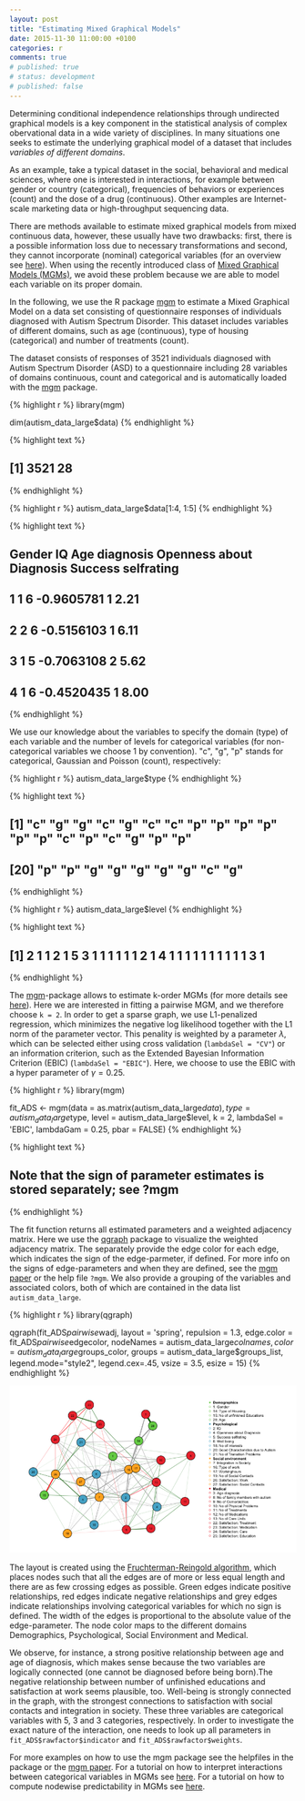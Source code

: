 ```yaml
---
layout: post
title: "Estimating Mixed Graphical Models"
date: 2015-11-30 11:00:00 +0100
categories: r
comments: true
# published: true
# status: development
# published: false
---
```


Determining conditional independence relationships through undirected graphical models is a key component in the statistical analysis of complex obervational data in a wide variety of disciplines. In many situations one seeks to estimate the underlying graphical model of a dataset that includes *variables of different domains*.

As an example, take a typical dataset in the social, behavioral and medical sciences, where one is interested in interactions, for example between gender or country (categorical), frequencies of behaviors or experiences (count) and the dose of a drug (continuous). Other examples are Internet-scale marketing data or high-throughput sequencing data. 

There are methods available to estimate mixed graphical models from mixed continuous data, however, these usually have two drawbacks: first, there is a possible information loss due to necessary transformations and second, they cannot incorporate (nominal) categorical variables (for an overview see [here](http://arxiv.org/abs/1510.05677)). When using the recently introduced class of [Mixed Graphical Models (MGMs)](http://www.jmlr.org/proceedings/papers/v33/yang14a.pdf), we avoid these problem because we are able to model each variable on its proper domain.

In the following, we use the R package [mgm](https://cran.r-project.org/web/packages/mgm/index.html) to estimate a Mixed Graphical Model on a data set consisting of questionnaire responses of individuals diagnosed with Autism Spectrum Disorder. This dataset includes  variables of different domains, such as age (continuous), type of housing (categorical) and number of treatments (count).

The dataset consists of responses of 3521 individuals diagnosed with Autism Spectrum Disorder (ASD) to a questionnaire including 28 variables of domains continuous, count and categorical and is automatically loaded with the [mgm](https://cran.r-project.org/web/packages/mgm/index.html) package.



{% highlight r %}
library(mgm)

dim(autism_data_large$data)
{% endhighlight %}



{% highlight text %}
## [1] 3521   28
{% endhighlight %}



{% highlight r %}
autism_data_large$data[1:4, 1:5]
{% endhighlight %}



{% highlight text %}
##   Gender IQ Age diagnosis Openness about Diagnosis Success selfrating
## 1      1  6    -0.9605781                        1               2.21
## 2      2  6    -0.5156103                        1               6.11
## 3      1  5    -0.7063108                        2               5.62
## 4      1  6    -0.4520435                        1               8.00
{% endhighlight %}


We use our knowledge about the variables to specify the domain (type) of each variable and the number of levels for categorical variables (for non-categorical variables we choose 1 by convention). "c", "g", "p" stands for categorical, Gaussian and Poisson (count), respectively:


{% highlight r %}
autism_data_large$type
{% endhighlight %}



{% highlight text %}
##  [1] "c" "g" "g" "c" "g" "c" "c" "p" "p" "p" "p" "p" "p" "c" "p" "c" "g" "p" "p"
## [20] "p" "p" "g" "g" "g" "g" "g" "c" "g"
{% endhighlight %}



{% highlight r %}
autism_data_large$level
{% endhighlight %}



{% highlight text %}
##  [1] 2 1 1 2 1 5 3 1 1 1 1 1 1 2 1 4 1 1 1 1 1 1 1 1 1 1 3 1
{% endhighlight %}


The [mgm](https://cran.r-project.org/web/packages/mgm/index.html)-package allows to estimate k-order MGMs (for more details see [here](https://arxiv.org/abs/1510.06871)). Here we are interested in fitting a pairwise MGM, and we therefore choose `k = 2`. In order to get a sparse graph, we use L1-penalized regression, which minimizes the negative log likelihood together with the L1 norm of the parameter vector. This penality is weighted by a parameter $\lambda$, which can be selected either using cross validation (`lambdaSel = "CV"`) or an information criterion, such as the Extended Bayesian Information Criterion (EBIC) (`lambdaSel = "EBIC"`). Here, we choose to use the EBIC with a hyper parameter of $\gamma = 0.25$.


{% highlight r %}
library(mgm)

fit_ADS <- mgm(data = as.matrix(autism_data_large$data), 
               type = autism_data_large$type,
               level = autism_data_large$level,
               k = 2, 
               lambdaSel = 'EBIC', 
               lambdaGam = 0.25, 
               pbar = FALSE)
{% endhighlight %}



{% highlight text %}
## Note that the sign of parameter estimates is stored separately; see ?mgm
{% endhighlight %}

The fit function returns all estimated parameters and a weighted adjacency matrix. Here we use the [qgraph](http://www.jstatsoft.org/article/view/v048i04/v48i04.pdf) package to visualize the weighted adjacency matrix. The separately provide the edge color for each edge, which indicates the sign of the edge-parmeter, if defined. For more info on the signs of edge-parameters and when they are defined, see the [mgm paper](https://arxiv.org/abs/1510.06871) or the help file `?mgm`. We also provide a grouping of the variables and associated colors, both of which are contained in the data list `autism_data_large`.



{% highlight r %}
library(qgraph)

qgraph(fit_ADS$pairwise$wadj, 
       layout = 'spring', repulsion = 1.3,
       edge.color = fit_ADS$pairwise$edgecolor, 
       nodeNames = autism_data_large$colnames,
       color = autism_data_large$groups_color, 
       groups = autism_data_large$groups_list,
       legend.mode="style2", legend.cex=.45, 
       vsize = 3.5, esize = 15)
{% endhighlight %}

![plot of chunk unnamed-chunk-4](/assets/img/2015-11-30-Estimation-of-mixed-graphical-models.Rmd/unnamed-chunk-4-1.png)



The layout is created using the [Fruchterman-Reingold algorithm](https://en.wikipedia.org/wiki/Force-directed_graph_drawing), which places nodes such that all the edges are of more or less equal length and there are as few crossing edges as possible. Green edges indicate positive relationships, red edges indicate negative relationships and grey edges indicate relationships involving categorical variables for which no sign is defined. The width of the edges is proportional to the absolute value of the edge-parameter. The node color maps to the different domains Demographics, Psychological, Social Environment and Medical.

We observe, for instance, a strong positive relationship between age and age of diagnosis, which makes sense because the two variables are logically connected (one cannot be diagnosed before being born).The negative relationship between number of unfinished educations and satisfaction at work seems plausible, too. Well-being is strongly connected in the graph, with the strongest connections to satisfaction with social contacts and integration in society. These three variables are categorical variables with 5, 3 and 3 categories, respectively. In order to investigate the exact nature of the interaction, one needs to look up all parameters in `fit_ADS$rawfactor$indicator` and `fit_ADS$rawfactor$weights`.

For more examples on how to use the mgm package see the helpfiles in the package or the [mgm paper](https://arxiv.org/abs/1510.06871). For a tutorial on how to interpret interactions between categorical variables in MGMs see [here](https://jmbh.github.io/Interactions-between-categorical-Variables-in-mixed-graphical-models/). For a tutorial on how to compute nodewise predictability in MGMs see [here](https://jmbh.github.io/Predictability-in-network-models/).
